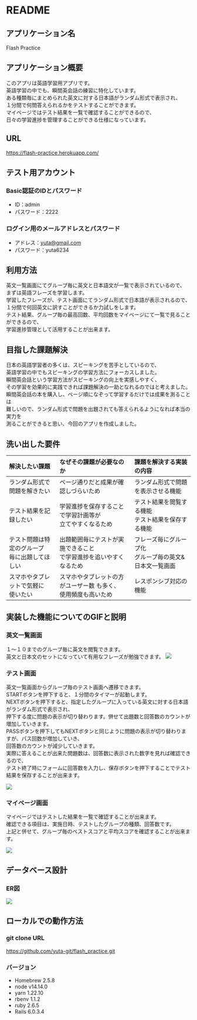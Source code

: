 # README

## アプリケーション名
Flash Practice

## アプリケーション概要
このアプリは英語学習用アプリです。<br>
  英語学習の中でも、瞬間英会話の練習に特化しています。<br>
  ある種類毎にまとめられた英文に対する日本語がランダム形式で表示され、<br>
  １分間で何問答えられるかをテストすることができます。<br>
  マイページではテスト結果を一覧で確認することができるので、<br>
  日々の学習進捗を管理することができる仕様になっています。<br>

## URL
https://flash-practice.herokuapp.com/

## テスト用アカウント
### Basic認証のIDとパスワード
- ID：admin
- パスワード：2222

### ログイン用のメールアドレスとパスワード
- アドレス：yuta@gmail.com 
- パスワード：yuta6234

## 利用方法
英文一覧画面にてグループ毎に英文と日本語文が一覧で表示されているので、<br>
  まずは英語フレーズを学習します。<br>
  学習したフレーズが、テスト画面にてランダム形式で日本語が表示されるので、<br>
  １分間で何回英文に訳すことができるか力試しをします。<br>
  テスト結果、グループ毎の最高回数、平均回数をマイページにて一覧で見ることができるので、<br>
  学習進捗管理として活用することが出来ます。

## 目指した課題解決
日本の英語学習者の多くは、スピーキングを苦手としているので、<br>
  英語学習の中でもスピーキングの学習方法にフォーカスしました。<br>
  瞬間英会話という学習方法がスピーキングの向上を実感しやすく、<br>
  その学習を効果的に実践できれば課題解決の一助となれるのではと考えました。<br>
  瞬間英会話の本を購入し、ページ順になぞって学習するだけでは成果を測ることは<br>
  難しいので、ランダム形式で問題を出題されても答えられるようになれば本当の実力を<br>
  測ることができると思い、今回のアプリを作成しました。

## 洗い出した要件

| 解決したい課題             | なぜその課題が必要なのか           | 課題を解決する実装の内容          |
| :---------------         | :--------------------          | :-------------------          |
| ランダム形式で問題を解きたい  | ページ通りだと成果が確認しづらいため |ランダム形式で問題を表示させる機能   |     
| テスト結果を記録したい       | 学習進捗を保存することで学習計画等が<br>立てやすくなるため | テスト結果を閲覧する機能<br>テスト結果を保存する機能    |
| テスト問題は特定のグループ<br>毎に出題してほしい| 出題範囲毎にテストが実施できること<br>で学習進捗を追いやすくなるため  | フレーズ毎にグループ化 <br>グループ毎の英文&日本文一覧画面|
| スマホやタブレットで気軽に<br>使いたい| スマホやタブレットの方がユーザー数 も多く、<br>使用頻度も高いため | レスポンシブ対応の機能   |

## 実装した機能についてのGIFと説明
### 英文一覧画面
１〜１０までのグループ毎に英文を閲覧できます。<br>
英文と日本文のセットになっていて有用なフレーズが勉強できます。
![](https://i.gyazo.com/37e64524f00f733b66b8bf60a3106db3.gif)

### テスト画面
英文一覧画面からグループ毎のテスト画面へ遷移できます。<br>
  STARTボタンを押下すると、１分間のタイマーが起動します。<br>
  NEXTボタンを押下すると、指定したグループに入っている英文に対する日本語がランダム形式で表示され、<br>
  押下する度に問題の表示が切り替わります。併せて出題数と回答数のカウントが増加していきます。<br>
  PASSボタンを押下してもNEXTボタンと同じように問題の表示が切り替わりますが、パス回数が増加していき、<br>
  回答数のカウントが減少していきます。<br>
  実際に答えることが出来た問題数は、回答数に表示された数字を見れば確認できるので、<br>
  テスト終了時にフォームに回答数を入力し、保存ボタンを押下することでテスト結果を保存することが出来ます。<br>

![](https://i.gyazo.com/902c9012af67e3487f2439cb36daf779.gif)

### マイページ画面
マイページではテストした結果を一覧で確認することが出来ます。<br>
  確認できる項目は、実施日時、テストしたグループの種類、回答数です。<br>
  上記と併せて、グループ毎のベストスコアと平均スコアを確認することが出来ます。

![](https://i.gyazo.com/02da7d3d39b7322d672faa549bd3bbe7.gif)

## データベース設計
### ER図
![](https://i.gyazo.com/d495dd58cf353cbd5a7bac588a36e1ba.png)

## ローカルでの動作方法
### git clone URL
  https://github.com/yuta-git/flash_practice.git

### バージョン
- Homebrew 2.5.8
- node v14.14.0
- yarn 1.22.10
- rbenv 1.1.2
- ruby 2.6.5
- Rails 6.0.3.4










